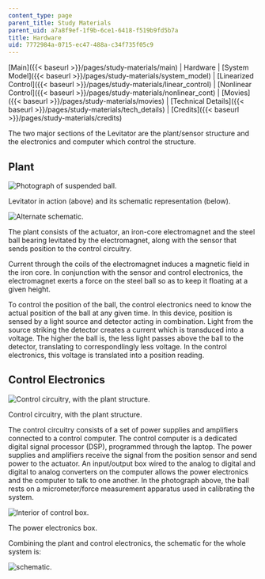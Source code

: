 ```yaml
---
content_type: page
parent_title: Study Materials
parent_uid: a7a8f9ef-1f9b-6ce1-6418-f519b9fd5b7a
title: Hardware
uid: 7772984a-0715-ec47-488a-c34f735f05c9
---
```


[Main]({{< baseurl >}}/pages/study-materials/main) | Hardware | [System Model]({{< baseurl >}}/pages/study-materials/system_model) | [Linearized Control]({{< baseurl >}}/pages/study-materials/linear_control) | [Nonlinear Control]({{< baseurl >}}/pages/study-materials/nonlinear_cont) | [Movies]({{< baseurl >}}/pages/study-materials/movies) | [Technical Details]({{< baseurl >}}/pages/study-materials/tech_details) | [Credits]({{< baseurl >}}/pages/study-materials/credits)

The two major sections of the Levitator are the plant/sensor structure and the electronics and computer which control the structure.

Plant
-----

![Photograph of suspended ball.](/courses/mechanical-engineering/2-003-modeling-dynamics-and-control-i-spring-2005/study-materials/ball_suspended2.jpg)

Levitator in action (above) and its schematic representation (below).

![Alternate schematic.](/courses/mechanical-engineering/2-003-modeling-dynamics-and-control-i-spring-2005/study-materials/basic_physical.jpg)

The plant consists of the actuator, an iron-core electromagnet and the steel ball bearing levitated by the electromagnet, along with the sensor that sends position to the control circuitry.

Current through the coils of the electromagnet induces a magnetic field in the iron core. In conjunction with the sensor and control electronics, the electromagnet exerts a force on the steel ball so as to keep it floating at a given height.

To control the position of the ball, the control electronics need to know the actual position of the ball at any given time. In this device, position is sensed by a light source and detector acting in combination. Light from the source striking the detector creates a current which is transduced into a voltage. The higher the ball is, the less light passes above the ball to the detector, translating to correspondlingly less voltage. In the control electronics, this voltage is translated into a position reading.

Control Electronics
-------------------

![Control circuitry, with the plant structure.](/courses/mechanical-engineering/2-003-modeling-dynamics-and-control-i-spring-2005/study-materials/system_group.jpg)

Control circuitry, with the plant structure.

The control circuitry consists of a set of power supplies and amplifiers connected to a control computer. The control computer is a dedicated digital signal processor (DSP), programmed through the laptop. The power supplies and amplifiers receive the signal from the position sensor and send power to the actuator. An input/output box wired to the analog to digital and digital to analog converters on the computer allows the power electronics and the computer to talk to one another. In the photograph above, the ball rests on a micrometer/force measurement apparatus used in calibrating the system.

![Interior of control box.](/courses/mechanical-engineering/2-003-modeling-dynamics-and-control-i-spring-2005/study-materials/box_photo.jpg)

The power electronics box.

Combining the plant and control electronics, the schematic for the whole system is:

![schematic.](/courses/mechanical-engineering/2-003-modeling-dynamics-and-control-i-spring-2005/study-materials/systemschematic.jpg)